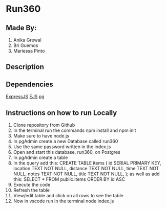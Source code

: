 # Run360 

## Made By: 
1. Anika Grewal
2. Bri Guemos
3. Mariessa Pinto

## Description 

## Dependencies 

[ExpressJS]()
[EJS]()
[pg](https://www.npmjs.com/package/pg)

## Instructions on how to run Locally 

1. Clone repository from Github 
2. In the terminal run the commands npm install and npm init 
3. Make sure to have node.js 
4. In pgAdmin create a new Database called run360 
5. Use the same password written in the index.js 
6. Open and start this database, run360, on Postgres
7. In pgAdmin create a table 
8. In the query add this: 
 CREATE TABLE items (
    id SERIAL PRIMARY KEY,
    location TEXT NOT NULL, 
    distance TEXT NOT NULL, 
    time TEXT NOT NULL, 
    notes TEXT NOT NULL, 
    title TEXT NOT NULL,
 );
 as well as add this: 
SELECT * FROM public.items
ORDER BY id ASC 
9. Execute the code 
10. Refresh the table 
11. View/edit table and click on all rows to see the table
12. Now in vscode run in the terminal node index.js 